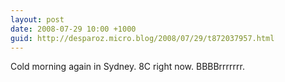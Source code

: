 ```yaml
---
layout: post
date: 2008-07-29 10:00 +1000
guid: http://desparoz.micro.blog/2008/07/29/t872037957.html
---
```

Cold morning again in Sydney.  8C right now.  BBBBrrrrrrr.
